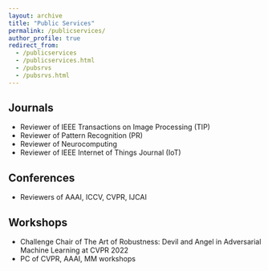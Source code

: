 ```yaml
---
layout: archive
title: "Public Services"
permalink: /publicservices/
author_profile: true
redirect_from: 
  - /publicservices
  - /publicservices.html
  - /pubsrvs
  - /pubsrvs.html
---
```


## Journals

- Reviewer of IEEE Transactions on Image Processing (TIP)
- Reviewer of Pattern Recognition (PR)
- Reviewer of Neurocomputing
- Reviewer of IEEE Internet of Things Journal (IoT)

## Conferences

- Reviewers of AAAI, ICCV, CVPR, IJCAI

## Workshops
- Challenge Chair of The Art of Robustness: Devil and Angel in Adversarial Machine Learning at CVPR 2022
- PC of CVPR, AAAI, MM workshops
